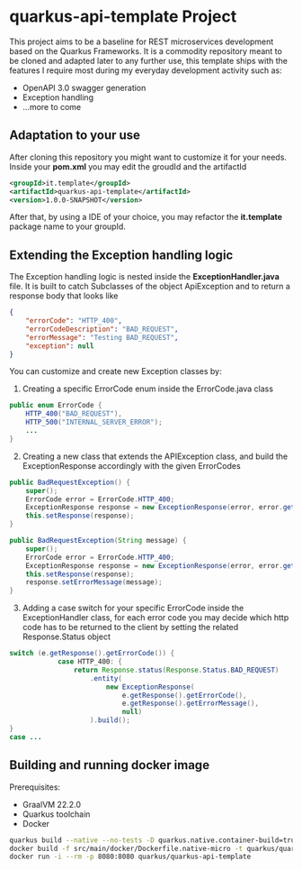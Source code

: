 # quarkus-api-template Project

This project aims to be a baseline for REST microservices development based on the Quarkus Frameworks.
It is a commodity repository meant to be cloned and adapted later to any further use, this template ships with the features I require most during my everyday development activity such as:

* OpenAPI 3.0 swagger generation
* Exception handling
* ...more to come

## Adaptation to your use

After cloning this repository you might want to customize it for your needs.
Inside your __pom.xml__ you may edit the groudId and the artifactId
```xml
<groupId>it.template</groupId>
<artifactId>quarkus-api-template</artifactId>
<version>1.0.0-SNAPSHOT</version>
```

After that, by using a IDE of your choice, you may refactor the __it.template__ package name to your groupId.
## Extending the Exception handling logic
The Exception handling logic is nested inside the __ExceptionHandler.java__ file. It is built to catch Subclasses of the object ApiException and to return a response body that looks like 
```json
{
    "errorCode": "HTTP_400",
    "errorCodeDescription": "BAD_REQUEST",
    "errorMessage": "Testing BAD_REQUEST",
    "exception": null
}
```
You can customize and create new Exception classes by:

1) Creating a specific ErrorCode enum inside the ErrorCode.java class
```java
public enum ErrorCode {
    HTTP_400("BAD_REQUEST"),
    HTTP_500("INTERNAL_SERVER_ERROR");
    ...
}
```

2) Creating a new class that extends the APIException class, and build the ExceptionResponse accordingly with the given ErrorCodes 
```java
public BadRequestException() {
    super();
    ErrorCode error = ErrorCode.HTTP_400;
    ExceptionResponse response = new ExceptionResponse(error, error.getDescription(), null);
    this.setResponse(response);
}

public BadRequestException(String message) {
    super();
    ErrorCode error = ErrorCode.HTTP_400;
    ExceptionResponse response = new ExceptionResponse(error, error.getDescription(), null);
    this.setResponse(response);
    response.setErrorMessage(message);
}
```
3) Adding a case switch for your specific ErrorCode inside the ExceptionHandler class, for each error code you may decide which http code has to be returned to the client by setting the related Response.Status object
```java
switch (e.getResponse().getErrorCode()) {
            case HTTP_400: {
                return Response.status(Response.Status.BAD_REQUEST)
                    .entity(
                        new ExceptionResponse(
                            e.getResponse().getErrorCode(),
                            e.getResponse().getErrorMessage(),
                            null)
                    ).build();
}
case ...

```

## Building and running docker image

Prerequisites:
* GraalVM 22.2.0
* Quarkus toolchain
* Docker

```bash
quarkus build --native --no-tests -D quarkus.native.container-build=true
docker build -f src/main/docker/Dockerfile.native-micro -t quarkus/quarkus-api-template .
docker run -i --rm -p 8080:8080 quarkus/quarkus-api-template
```


